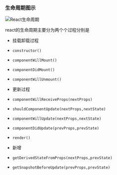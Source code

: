 ### 生命周期图示

![React生命周期](/../assets/js/react生命周期.webp)

react的生命周期主要分为两个个过程分别是

- 挂载卸载过程
 - `constructor()`
 - `componentWillMount()`
 - `componentDidMount()`
 - `componentWillUnmount()`

- 更新过程
 - `componentWillReceiveProps(nextProps)`
 - `shouldComponentUpdate(nextProps,nextState)`
 - `componentWillUpdate(nextProps,nextState)`
 - `componentDidUpdate(prevProps,prevState)`
 - `render()`

- 新增
 - `getDerivedStateFromProps(nextProps,prevState)`
 - `getSnapshotBeforeUpdate(prevProps,prevState)`